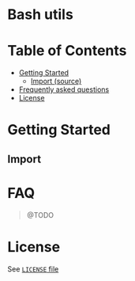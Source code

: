 # Bash utils

# Table of Contents
* [Getting Started](#getting-started)
    * [Import (source)](#import)
* [Frequently asked questions](#faq)
* [License](#license)

# Getting Started
## Import

# FAQ
> @TODO

# License
See [`LICENSE` file](/LICENSE)
